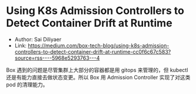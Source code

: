 # Using K8s Admission Controllers to Detect Container Drift at Runtime

* Author: Sai Diliyaer
* Link: https://medium.com/box-tech-blog/using-k8s-admission-controllers-to-detect-container-drift-at-runtime-cc0f6c67c583?source=rss----5968e5293763---4

Box 遇到的问题是尽管集群上大部分的容器都是用 gitops 来管理的，但 kubectl 还是有能力直接去做状态变更。所以 Box 用 Admission Controller 实现了对这类 pod 的清理能力。
